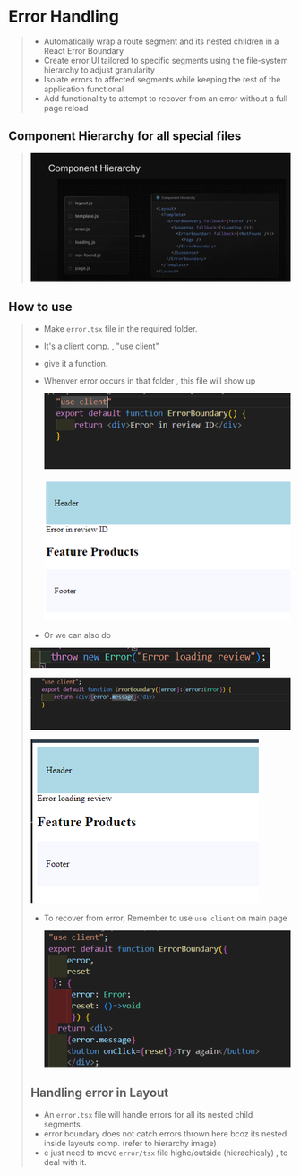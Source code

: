 #  Error Handling
>
> - Automatically wrap a route segment and its nested children in a React Error
Boundary
> - Create error Ul tailored to specific segments using the file-system hierarchy to
adjust granularity
> - Isolate errors to affected segments while keeping the rest of the application
functional
> - Add functionality to attempt to recover from an error without a full page reload
>
## Component Hierarchy for all special files
>
>   ![alt text](image-10.png)

## How to use
>
> - Make ```error.tsx``` file in the required folder.
> - It's a client comp. , "use client"
> - give it a function.
> - Whenver error occurs in that folder , this file will show up
>
>   ![alt text](image-4.png)
>
>   ![alt text](image-5.png)
>
> -  Or we can also do
>   
>   ![alt text](image-7.png)
>
>   ![alt text](image-8.png)
>
>   ![alt text](image-9.png)
>
>
> -  To recover from error, Remember to use ```use client``` on main page
>
>    ![alt text](image-11.png)
>
>
>## Handling error in Layout
>
> - An ```error.tsx``` file will handle errors for all its nested child segments.
> - error boundary does not catch errors thrown here bcoz its nested inside layouts comp. (refer to hierarchy image)
> -  e just need to move ```error/tsx``` file highe/outside (hierachicaly) , to deal with it.